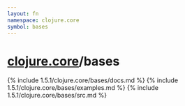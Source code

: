 ```yaml
---
layout: fn
namespace: clojure.core
symbol: bases
---
```


# [clojure.core](../)/bases

{% include 1.5.1/clojure.core/bases/docs.md %}
{% include 1.5.1/clojure.core/bases/examples.md %}
{% include 1.5.1/clojure.core/bases/src.md %}

